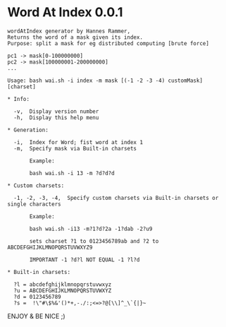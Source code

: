 Word At Index 0.0.1
===================

	wordAtIndex generator by Hannes Rammer,
	Returns the word of a mask given its index.
	Purpose: split a mask for eg distributed computing [brute force]

	pc1 -> mask[0-100000000]
	pc2 -> mask[100000001-200000000]
	...

	Usage: bash wai.sh -i index -m mask [(-1 -2 -3 -4) customMask] [charset]

	* Info:

	  -v,  Display version number
	  -h,  Display this help menu

	* Generation:

	  -i,  Index for Word; fist word at index 1
	  -m,  Specify mask via Built-in charsets

	       Example:
	       
	       bash wai.sh -i 13 -m ?d?d?d  
	     
	* Custom charsets:

	  -1, -2, -3, -4,  Specify custom charsets via Built-in charsets or single characters

	       Example:

	       bash wai.sh -i13 -m?1?d?2a -1?dab -2?u9

	       sets charset ?1 to 0123456789ab and ?2 to ABCDEFGHIJKLMNOPQRSTUVWXYZ9
	 
	       IMPORTANT -1 ?d?l NOT EQUAL -1 ?l?d

	* Built-in charsets:

	  ?l = abcdefghijklmnopqrstuvwxyz
	  ?u = ABCDEFGHIJKLMNOPQRSTUVWXYZ
	  ?d = 0123456789
	  ?s =  !\"#\$%&'()*+,-./:;<=>?@[\\]^_\`{|}~

ENJOY & BE NICE ;)